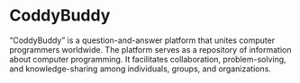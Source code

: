 # CoddyBuddy
 ​“CoddyBuddy” is a question-and-answer platform that unites computer programmers worldwide. The platform serves as a repository of information about computer programming.  It facilitates collaboration, problem-solving, and knowledge-sharing among individuals, groups, and organizations.
